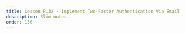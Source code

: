 ```yaml
---
title: Lesson P.32 - Implement Two-Factor Authentication Via Email
description: Slim notes.
order: 136
---
```

